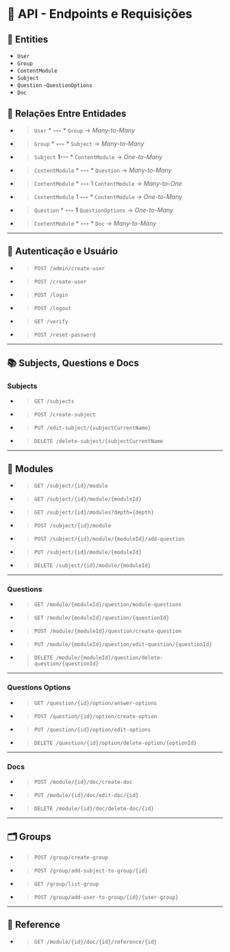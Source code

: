 # 📘 API - Endpoints e Requisições

## 🧩 Entities
- `User`
- `Group`
- `ContentModule`
- `Subject`
- `Question`
-`QuestionOptions`
- `Doc`

## 🧩 Relações Entre Entidades

- >`User`    * **---** *     `Group` → *Many-to-Many*
- >`Group`   * **---** * `Subject` → *Many-to-Many*
- >`Subject` **1---** * `ContentModule` → *One-to-Many*
- >`ContentModule`  * **---** * `Question` → *Many-to-Many*
- >`ContentModule`  * **---** 1 `ContentModule` → *Many-to-One*
- >`ContentModule`  1 **---** * `ContentModule` → *One-to-Many*
- >`Question` * **---** **1** `QuestionOptions` → *One-to-Many*
- >`ContentModule` * **---** * `Doc` → *Many-to-Many*

---

## 🧩 Autenticação e Usuário

- >`POST /admin/create-user`
- >`POST /create-user`
- >`POST /login`
- >`POST /logout`
- >`GET /verify`
- >`POST /reset-password`

---

## 📚 Subjects, Questions e Docs

### Subjects

- >`GET /subjects`
- >`POST /create-subject`
- >`PUT /edit-subject/{subjectCurrentName}`
- >`DELETE /delete-subject/{subjectCurrentName`

---

## 🧱 Modules

- >`GET /subject/{id}/module`
- >`GET /subject/{id}/module/{moduleId}`
- >`GET /subject/{id}/modules?depth={depth}`
- >`POST /subject/{id}/module`
- >`POST /subject/{id}/module/{moduleId}/add-question`
- >`PUT /subject/{id}/module/{moduleId}`
- >`DELETE /subject/{id}/module/{moduleId}`

---
### Questions
- >`GET /module/{moduleId}/question/module-questions`
- >`GET /module/{moduleId}/question/{questionId}`
- >`POST /module/{moduleId}/question/create-question`
- >`PUT /module/{moduleId}/question/edit-question/{questionId}`
- >`DELETE /module/{moduleId}/question/delete-question/{questionId}`
  
---

### Questions Options

- >`GET /question/{id}/option/answer-options`
- >`POST /question/{id}/option/create-option`
- >`PUT /question/{id}/option/edit-options`
- >`DELETE /question/{id}/option/delete-option/{optionId}`


---

### Docs
- >`POST /module/{id}/doc/create-doc`
- >`PUT /module/{id}/doc/edit-doc/{id}`
- >`DELETE /module/{id}/doc/delete-doc/{id}`
---

## 🗂️ Groups

- >`POST /group/create-group`
- >`POST /group/add-subject-to-group/{id}`
- >`GET /group/list-group`
- >`POST /group/add-user-to-group/{id}/{user-group}`
  
---

## 🔗 Reference

- >`GET /module/{id}/doc/{id}/reference/{id}`


